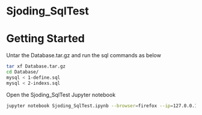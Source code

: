 # Sjoding_SqlTest
# Getting Started
Untar the Database.tar.gz and run the sql commands as below
```bash
tar xf Database.tar.gz
cd Database/
mysql < 1-define.sql
mysql < 2-indexs.sql
```
Open the Sjoding_SqlTest Jupyter notebook
```bash
jupyter notebook Sjoding_SqlTest.ipynb --browser=firefox --ip=127.0.0.1 #my remote server requires the ip and browser be designated, yours may not
``` 
